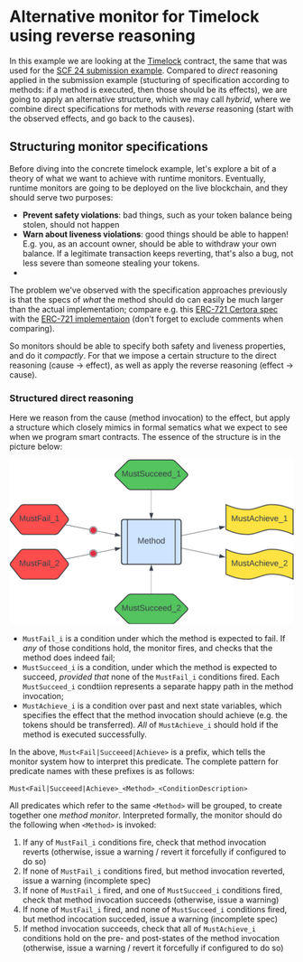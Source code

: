# Alternative monitor for Timelock using reverse reasoning

In this example we are looking at the [Timelock][] contract, the same that was used for the [SCF 24 submission example][]. Compared to _direct_ reasoning applied in the submission example (stucturing of specification according to methods: if a method is executed, then those should be its effects), we are going to apply an alternative structure, which we may call _hybrid_, where we combine direct specifications for methods with _reverse_ reasoning (start with the observed effects, and go back to the causes).


## Structuring monitor specifications

Before diving into the concrete timelock example, let's explore a bit of a theory of what we want to achieve with runtime monitors. Eventually, runtime monitors are going to be deployed on the live blockchain, and they should serve two purposes:

- **Prevent safety violations**: bad things, such as your token balance being stolen, should not happen
- **Warn about liveness violations**: good things should be able to happen! E.g. you, as an account owner, should be able to withdraw your own balance. If a legitimate transaction keeps reverting, that's also a bug, not less severe than someone stealing your tokens.
- 

The problem we've observed with the specification approaches previously is that the specs of _what_ the method should do can easily be much larger than the actual implementation; compare e.g. this [ERC-721 Certora spec][] with the [ERC-721 implementaion][] (don't forget to exclude comments when comparing).

So monitors should be able to specify both safety and liveness properties, and do it _compactly_. For that we impose a certain structure to the direct reasoning (cause -> effect), as well as apply the reverse reasoning (effect -> cause).

### Structured direct reasoning

Here we reason from the cause (method invocation) to the effect, but apply a structure which closely mimics in formal sematics what we expect to see when we program smart contracts. The essence of the structure is in the picture below:

![Direct monitor specs](./MonitorSpecs-Direct.png)

- `MustFail_i` is a condition under which the method is expected to fail. If _any_ of those conditions hold, the monitor fires, and checks that the method does indeed fail;
- `MustSucceed_i` is a condition, under which the method is expected to succeed, _provided that_ none of the `MustFail_i` conditions fired. Each `MustSucceed_i` condtiion represents a separate happy path in the method invocation;
- `MustAchieve_i` is a condition over past and next state variables, which specifies the effect that the method invocation should achieve (e.g. the tokens should be transferred). _All_ of `MustAchieve_i` should hold if the method is executed successfully.


In the above, `Must<Fail|Succeeed|Achieve>` is a prefix, which tells the monitor system how to interpret this predicate. The complete pattern for predicate names with these prefixes is as follows:

```
Must<Fail|Succeeed|Achieve>_<Method>_<ConditionDescription>
```

All predicates which refer to the same `<Method>` will be grouped, to create together one _method monitor_. Interpreted formally, the monitor should do the following when `<Method>` is invoked:

1. If any of `MustFail_i` conditions fire, check that method invocation reverts (otherwise, issue a warning / revert it forcefully if configured to do so)
2. If none of `MustFail_i` conditions fired, but method invocation reverted, issue a warning (incomplete spec)
3. If none of  `MustFail_i` fired, and one of `MustSucceed_i` conditions fired, check that method invocation succeeds (otherwise, issue a warning)
3. If none of  `MustFail_i` fired, and none of `MustSucceed_i` conditions fired, but method incocation succeded, issue a warning (incomplete spec)
4. If method invocation succeeds, check that all of `MustAchieve_i` conditions hold on the pre- and post-states of the method invocation (otherwise, issue a warning / revert it forcefully if configured to do so)




[Timelock]: https://github.com/stellar/soroban-examples/blob/v20.0.0/timelock/src/lib.rs
[SCF 24 submission example]: ../../scf24/example/README.md
[ERC-721 Certora spec]: https://github.com/OpenZeppelin/openzeppelin-contracts/blob/255e27e6d22934ddaf00c7f279039142d725382d/certora/specs/ERC721.spec
[ERC-721 implementaion]: https://github.com/OpenZeppelin/openzeppelin-contracts/blob/255e27e6d22934ddaf00c7f279039142d725382d/contracts/token/ERC721/ERC721.sol